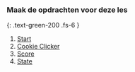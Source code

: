 ### Maak de opdrachten voor deze les
{: .text-green-200 .fs-6 }

1. [Start](1Start)
2. [Cookie Clicker](2CookieClicker)
3. [Score](3Score)
4. [State](4State)

